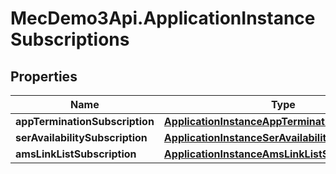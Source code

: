 # MecDemo3Api.ApplicationInstanceSubscriptions

## Properties
Name | Type | Description | Notes
------------ | ------------- | ------------- | -------------
**appTerminationSubscription** | [**ApplicationInstanceAppTerminationSubscription**](ApplicationInstanceAppTerminationSubscription.md) |  | [optional] 
**serAvailabilitySubscription** | [**ApplicationInstanceSerAvailabilitySubscription**](ApplicationInstanceSerAvailabilitySubscription.md) |  | [optional] 
**amsLinkListSubscription** | [**ApplicationInstanceAmsLinkListSubscription**](ApplicationInstanceAmsLinkListSubscription.md) |  | [optional] 


